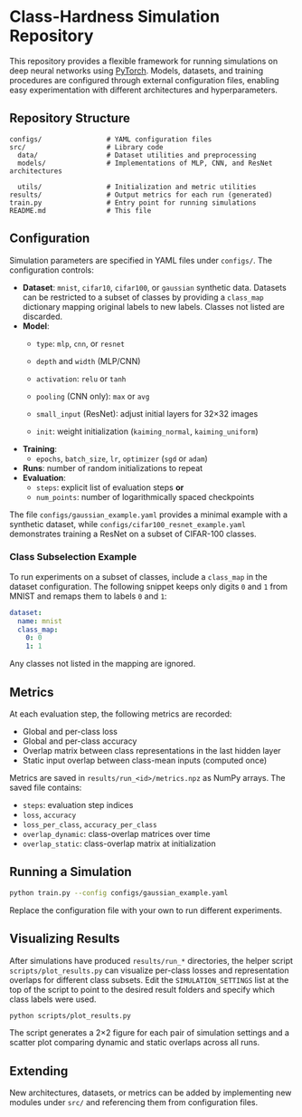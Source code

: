 # Class-Hardness Simulation Repository

This repository provides a flexible framework for running simulations on deep neural networks using [PyTorch](https://pytorch.org/). Models, datasets, and training procedures are configured through external configuration files, enabling easy experimentation with different architectures and hyperparameters.

## Repository Structure

```
configs/                # YAML configuration files
src/                    # Library code
  data/                 # Dataset utilities and preprocessing
  models/               # Implementations of MLP, CNN, and ResNet architectures

  utils/                # Initialization and metric utilities
results/                # Output metrics for each run (generated)
train.py                # Entry point for running simulations
README.md               # This file
```

## Configuration

Simulation parameters are specified in YAML files under `configs/`. The configuration controls:

- **Dataset**: `mnist`, `cifar10`, `cifar100`, or `gaussian` synthetic data. Datasets can be
  restricted to a subset of classes by providing a `class_map` dictionary mapping original
  labels to new labels. Classes not listed are discarded.
- **Model**:
  - `type`: `mlp`, `cnn`, or `resnet`
  - `depth` and `width` (MLP/CNN)
  - `activation`: `relu` or `tanh`
  - `pooling` (CNN only): `max` or `avg`
  - `small_input` (ResNet): adjust initial layers for 32×32 images

  - `init`: weight initialization (`kaiming_normal`, `kaiming_uniform`)
- **Training**:
  - `epochs`, `batch_size`, `lr`, `optimizer` (`sgd` or `adam`)
- **Runs**: number of random initializations to repeat
- **Evaluation**:
  - `steps`: explicit list of evaluation steps **or**
  - `num_points`: number of logarithmically spaced checkpoints

The file `configs/gaussian_example.yaml` provides a minimal example with a synthetic dataset, while
`configs/cifar100_resnet_example.yaml` demonstrates training a ResNet on a subset of CIFAR-100 classes.


### Class Subselection Example

To run experiments on a subset of classes, include a `class_map` in the dataset
configuration. The following snippet keeps only digits `0` and `1` from MNIST
and remaps them to labels `0` and `1`:

```yaml
dataset:
  name: mnist
  class_map:
    0: 0
    1: 1
```

Any classes not listed in the mapping are ignored.

## Metrics

At each evaluation step, the following metrics are recorded:

- Global and per-class loss
- Global and per-class accuracy
- Overlap matrix between class representations in the last hidden layer
- Static input overlap between class-mean inputs (computed once)

Metrics are saved in `results/run_<id>/metrics.npz` as NumPy arrays. The saved file contains:

- `steps`: evaluation step indices
- `loss`, `accuracy`
- `loss_per_class`, `accuracy_per_class`
- `overlap_dynamic`: class-overlap matrices over time
- `overlap_static`: class-overlap matrix at initialization

## Running a Simulation

```bash
python train.py --config configs/gaussian_example.yaml
```

Replace the configuration file with your own to run different experiments.

## Visualizing Results

After simulations have produced `results/run_*` directories, the helper script
`scripts/plot_results.py` can visualize per-class losses and representation
overlaps for different class subsets. Edit the `SIMULATION_SETTINGS` list at the
top of the script to point to the desired result folders and specify which class
labels were used.

```bash
python scripts/plot_results.py
```

The script generates a 2×2 figure for each pair of simulation settings and a
scatter plot comparing dynamic and static overlaps across all runs.

## Extending

New architectures, datasets, or metrics can be added by implementing new modules under `src/` and referencing them from configuration files.
